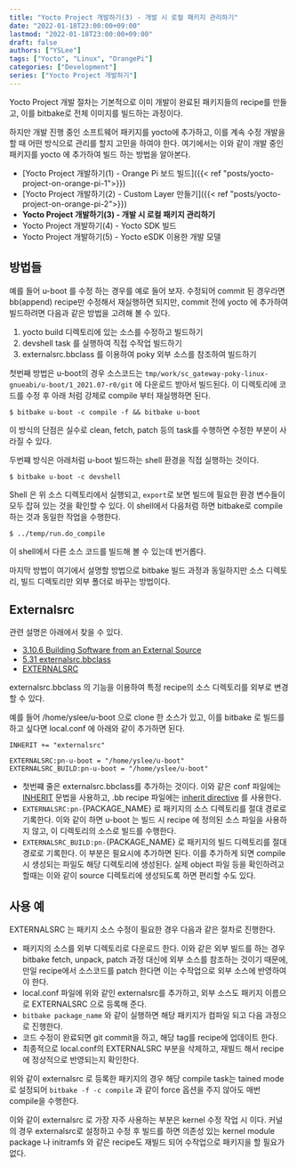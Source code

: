 ```yaml
---
title: "Yocto Project 개발하기(3) - 개발 시 로컬 패키지 관리하기"
date: "2022-01-18T23:00:00+09:00"
lastmod: "2022-01-18T23:00:00+09:00"
draft: false
authors: ["YSLee"]
tags: ["Yocto", "Linux", "OrangePi"]
categories: ["Development"]
series: ["Yocto Project 개발하기"]
---
```


Yocto Project 개발 절차는 기본적으로 이미 개발이 완료된 패키지들의 recipe를 만들고, 이를 bitbake로 전체 이미지를 빌드하는 과정이다.

하지만 개발 진행 중인 소프트웨어 패키지를 yocto에 추가하고, 이를 계속 수정 개발을 할 때 어떤 방식으로 관리를 할지 고민을 하여야 한다.
여기에서는 이와 같이 개발 중인 패키지를 yocto 에 추가하여 빌드 하는 방법을 알아본다.

- [Yocto Project 개발하기(1) - Orange Pi 보드 빌드]({{< ref "posts/yocto-project-on-orange-pi-1">}})
- [Yocto Project 개발하기(2) - Custom Layer 만들기]({{< ref "posts/yocto-project-on-orange-pi-2">}})
- **Yocto Project 개발하기(3) - 개발 시 로컬 패키지 관리하기**
- Yocto Project 개발하기(4) - Yocto SDK 빌드
- Yocto Project 개발하기(5) - Yocto eSDK 이용한 개발 모델

## 방법들

예를 들어 u-boot 를 수정 하는 경우를 예로 들어 보자.
수정되어 commit 된 경우라면 bb(append) recipe만 수정해서 재실행하면 되지만, commit 전에 yocto 에 추가하여 빌드하려면 다음과 같은 방법을 고려해 볼 수 있다.

1. yocto build 디렉토리에 있는 소스를 수정하고 빌드하기
2. devshell task 를 실행하여 직접 수작업 빌드하기
3. externalsrc.bbclass 를 이용하여 poky 외부 소스를 참조하여 빌드하기

첫번째 방법은 u-boot의 경우 소스코드는 `tmp/work/sc_gateway-poky-linux-gnueabi/u-boot/1_2021.07-r0/git` 에 다운로드 받아서 빌드된다. 이 디렉토리에 코드를 수정 후 아래 처럼 강제로 compile 부터 재실행하면 된다.

```shell
$ bitbake u-boot -c compile -f && bitbake u-boot
```

이 방식의 단점은 실수로 clean, fetch, patch 등의 task를 수행하면 수정한 부분이 사라질 수 있다.

두번쨰 방식은 아래처럼 u-boot 빌드하는 shell 환경을 직접 실행하는 것이다.

```shell
$ bitbake u-boot -c devshell
```

Shell 은 위 소스 디렉토리에서 실행되고, `export`로 보면 빌드에 필요한 환경 변수들이 모두 잡혀 있는 것을 확인할 수 있다. 이 shell에서 다음처럼 하면 bitbake로 compile 하는 것과 동일한 작업을 수행한다.

```shell
$ ../temp/run.do_compile
```

이 shell에서 다른 소스 코드를 빌드해 볼 수 있는데 번거롭다.

마지막 방법이 여기에서 설명할 방법으로 bitbake 빌드 과정과 동일하지만 소스 디렉토리, 빌드 디렉토리만 외부 폴더로 바꾸는 방법이다.

## Externalsrc

관련 설명은 아래에서 찾을 수 있다.

- [3.10.6 Building Software from an External Source](https://docs.yoctoproject.org/dev-manual/common-tasks.html#building-software-from-an-external-source)
- [5.31 externalsrc.bbclass](https://docs.yoctoproject.org/ref-manual/classes.html?highlight=externalsrc#externalsrc-bbclass)
- [EXTERNALSRC](https://docs.yoctoproject.org/ref-manual/variables.html?highlight=externalsrc#term-EXTERNALSRC)

externalsrc.bbclass 의 기능을 이용하여 특정 recipe의 소스 디렉토리를 외부로 변경할 수 있다.

예를 들어 /home/yslee/u-boot 으로 clone 한 소스가 있고, 이를 bitbake 로 빌드를 하고 싶다면 local.conf 에 아래와 같이 추가하면 된다.

```
INHERIT += "externalsrc"

EXTERNALSRC:pn-u-boot = "/home/yslee/u-boot"
EXTERNALSRC_BUILD:pn-u-boot = "/home/yslee/u-boot"
```

- 첫번쨰 줄은 externalsrc.bbclass를 추가하는 것이다. 이와 같은 conf 파일에는 [INHERIT](https://docs.yoctoproject.org/bitbake/bitbake-user-manual/bitbake-user-manual-metadata.html#inherit-configuration-directive) 문법을 사용하고, .bb recipe 파일에는 [inherit directive](https://docs.yoctoproject.org/bitbake/bitbake-user-manual/bitbake-user-manual-metadata.html#inherit-directive) 를 사용한다.
- `EXTERNALSRC:pn-`{PACKAGE_NAME} 로 패키지의 소스 디렉토리를 절대 경로로 기록한다. 이와 같이 하면 u-boot 는 빌드 시 recipe 에 정의된 소스 파일을 사용하지 않고, 이 디렉토리의 소스로 빌드를 수행한다.
- `EXTERNALSRC_BUILD:pn-`{PACKAGE_NAME} 로 패키지의 빌드 디렉토리를 절대 경로로 기록한다. 이 부분은 필요시에 추가하면 된다. 이를 추가하게 되면 compile 시 생성되는 파일도 해당 디렉토리에 생성된다. 실제 object 파일 등을 확인하려고 할때는 이와 같이 source 디렉토리에 생성되도록 하면 편리할 수도 있다.

## 사용 예

EXTERNALSRC 는 패키지 소스 수정이 필요한 경우 다음과 같은 절차로 진행한다.

- 패키지의 소스를 외부 디렉토리로 다운로드 한다. 이와 같은 외부 빌드를 하는 경우 bitbake fetch, unpack, patch 과정 대신에 외부 소스를 참조하는 것이기 때문에, 만일 recipe에서 소스코드를 patch 한다면 이는 수작업으로 외부 소스에 반영하여야 한다.
- local.conf 파일에 위와 같인 externalsrc를 추가하고, 외부 소스도 패키지 이름으로 EXTERNALSRC 으로 등록해 준다.
- `bitbake package_name` 와 같이 실행하면 해당 패키지가 컴파일 되고 다음 과정으로 진행한다.
- 코드 수정이 완료되면 git commit을 하고, 해당 tag를 recipe에 업데이트 한다.
- 최종적으로 local.conf의 EXTERNALSRC 부분을 삭제하고, 재빌드 해서 recipe에 정상적으로 반영되는지 확인한다.

위와 같이 externalsrc 로 등록한 패키지의 경우 해당 compile task는 tained mode로 설정되어 `bitbake -f -c compile` 과 같이 force 옵션을 주지 않아도 매번 compile을 수행한다.

이와 같이 externalsrc 로 가장 자주 사용하는 부분은 kernel 수정 작업 시 이다. 커널의 경우 externalsrc로 설정하고 수정 후 빌드를 하면 의존성 있는 kernel module package 나 initramfs 와 같은 recipe도 재빌드 되어 수작업으로 패키지을 할 필요가 없다.
